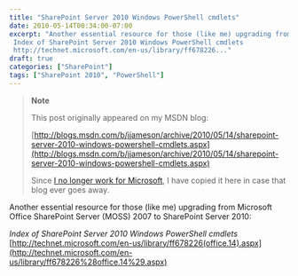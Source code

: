 ```yaml
---
title: "SharePoint Server 2010 Windows PowerShell cmdlets"
date: 2010-05-14T00:34:00-07:00
excerpt: "Another essential resource for those (like me) upgrading from Microsoft Office SharePoint Server (MOSS) 2007 to SharePoint Server 2010: 
 Index of SharePoint Server 2010 Windows PowerShell cmdlets 
 http://technet.microsoft.com/en-us/library/ff678226..."
draft: true
categories: ["SharePoint"]
tags: ["SharePoint 2010", "PowerShell"]
---
```


> **Note**
>
> This post originally appeared on my MSDN blog:
>
> [http://blogs.msdn.com/b/jjameson/archive/2010/05/14/sharepoint-server-2010-windows-powershell-cmdlets.aspx](http://blogs.msdn.com/b/jjameson/archive/2010/05/14/sharepoint-server-2010-windows-powershell-cmdlets.aspx)
>
> Since [I no longer work for Microsoft](/blog/jjameson/2011/09/02/last-day-with-microsoft), I have copied it here in case that blog ever goes away.

Another essential resource for those (like me) upgrading from Microsoft Office SharePoint Server (MOSS) 2007 to SharePoint Server 2010:

<cite>Index of SharePoint Server 2010 Windows PowerShell cmdlets</cite>
[http://technet.microsoft.com/en-us/library/ff678226(office.14).aspx](http://technet.microsoft.com/en-us/library/ff678226%28office.14%29.aspx)

